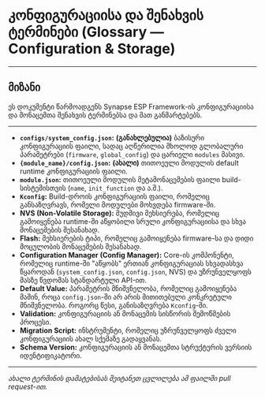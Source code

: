# კონფიგურაციისა და შენახვის ტერმინები (Glossary — Configuration & Storage)

---

## მიზანი

ეს დოკუმენტი წარმოადგენს Synapse ESP Framework-ის კონფიგურაციისა და მონაცემთა შენახვის ტერმინებსა და მათ განმარტებებს.

---

- **`configs/system_config.json`:** **(განახლებულია)** ბაზისური კონფიგურაციის ფაილი, სადაც აღწერილია მხოლოდ გლობალური პარამეტრები (`firmware`, `global_config`) და ცარიელი `modules` მასივი.
- **`{module_name}/config.json`:** **(ახალი)** თითოეული მოდულის default runtime კონფიგურაციის ფაილი.
- **`module.json`:** თითოეული მოდულის მეტამონაცემების ფაილი build-სისტემისთვის (`name`, `init_function` და ა.შ.).
- **`Kconfig`:** Build-დროის კონფიგურაციის ფაილი, რომელიც განსაზღვრავს, რომელი მოდულები მოხვდება firmware-ში.
- **NVS (Non-Volatile Storage):** მუდმივი მეხსიერება, რომელიც გამოიყენება runtime-ში აწყობილი სრული კონფიგურაციისა და სხვა მონაცემების შესანახად.
- **Flash:** მეხსიერების ტიპი, რომელიც გამოიყენება firmware-სა და დიდი მოცულობის მონაცემების შესანახად.
- **Configuration Manager (Config Manager):** Core-ის კომპონენტი, რომელიც runtime-ში "აწყობს" ერთიან კონფიგურაციას სხვადასხვა წყაროდან (`system_config.json`, `config.json`, NVS) და უზრუნველყოფს მასზე წვდომას სტანდარტული API-ით.
- **Default Value:** პარამეტრის მნიშვნელობა, რომელიც გამოიყენება მაშინ, როცა `config.json`-ში არ არის მითითებული კონკრეტული მნიშვნელობა. როგორც წესი, განისაზღვრება `Kconfig`-ში.
- **Validation:** კონფიგურაციის ან მონაცემის სისწორის შემოწმების პროცესი.
- **Migration Script:** ინსტრუმენტი, რომელიც უზრუნველყოფს ძველი კონფიგურაციის ახალ სქემაზე გადაყვანას.
- **Schema Version:** კონფიგურაციის ან მონაცემთა სტრუქტურის ვერსიის იდენტიფიკატორი.

---

_ახალი ტერმინის დამატებისას შეიტანეთ ცვლილება ამ ფაილში pull request-ით._
